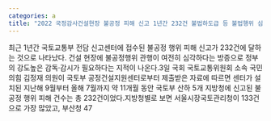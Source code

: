 ```yaml
---
categories: a
title: "2022 국정감사건설현장 불공정 피해 신고 1년간 232건 불법하도급 등 불법행위 심각"
---
```

최근 1년간 국토교통부 전담 신고센터에 접수된 불공정 행위 피해 신고가 232건에 달하는 것으로 나타났다. 건설 현장에 불공정행위 관행이 여전히 심각하다는 방증으로 정부의 강도높은 감독·감시가 필요하다는 지적이 나온다.3일 국회 국토교통위원회 소속 국민의힘 김정재 의원이 국토부 공정건설지원센터로부터 제출받은 자료에 따르면 센터가 설치된 지난해 9월부터 올해 7월까지 약 11개월 동안 국토부 산하 5개 지방청에 신고된 불공정 행위 피해 건수는 총 232건이었다.지방청별로 보면 서울시장국토관리청이 133건으로 가장 많았고, 부산청 47